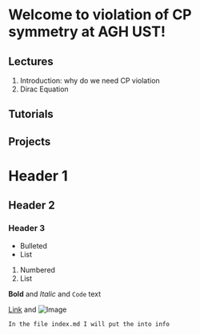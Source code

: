 # Welcome to violation of CP symmetry at AGH UST!



## Lectures
1. Introduction: why do we need CP violation 
2. Dirac Equation

## Tutorials

## Projects 

# Header 1
## Header 2
### Header 3

- Bulleted
- List

1. Numbered
2. List

**Bold** and _Italic_ and `Code` text

[Link](url) and ![Image](src)
```
In the file index.md I will put the into info

